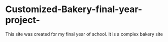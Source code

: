 # Customized-Bakery-final-year-project-
This site was created for my final year of school. It is a complex bakery site
